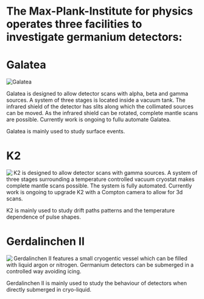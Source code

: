 ---
---

# The Max-Plank-Institute for physics operates three facilities to investigate germanium detectors:

# Galatea

![Galatea](https://drive.google.com/uc?id=0BwM7XYhFgK7oYUppM2VhQndFakk)

Galatea is designed to allow detector scans with alpha, beta and gamma sources. A system of three stages is located inside a vacuum tank. The infrared shield of the detector has slits along which the collimated sources can be moved. As the infrared shield can be rotated, complete mantle scans are possible. Currently work is ongoing to fullu automate Galatea.

Galatea is mainly used to study surface events. 

# K2

<img src="https://drive.google.com/uc?id=0BwM7XYhFgK7obWxqVGNvdlg0QjA" style="image-orientation:180deg;" align="left" >

K2 is designed to allow detector scans with gamma sources. A system of three stages surrounding a temperature controlled vacuum cryostat makes complete mantle scans possible. The system is fully automated. Currently work is ongoing to upgrade K2 with a Compton camera to allow for 3d scans.

K2 is mainly used to study drift paths patterns and the temperature dependence of pulse shapes.

# Gerdalinchen II

<img src="https://drive.google.com/uc?id=0BwM7XYhFgK7oU3JEbVlsQ2pEZGc" align="left">
Gerdalinchen II features a small cryogentic vessel which can be filled with liquid argon or nitrogen. Germanium detectors can be submerged in a controlled way avoiding icing. 

Gerdalinchen II is mainly used to study the behaviour of detectors when directly submerged in cryo-liquid.
